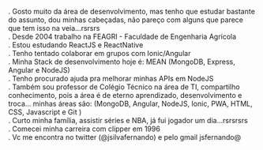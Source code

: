
. Gosto muito da área de desenvolvimento, mas tenho que estudar bastante do assunto, dou minhas cabeçadas, não pareço com alguns que parece que tem isso na veia…rsrsrs <br/>
. Desde 2004 trabalho na FEAGRI - Faculdade de Engenharia Agrícola <br/>
. Estou estudando ReactJS e ReactNative <br/>
. Tenho tentado colaborar em grupos com Ionic/Angular <br/>
. Minha Stack de desenvolvimento hoje é: MEAN (MongoDB, Express, Angular e NodeJS) <br/>
. Tenho procurado ajuda pra melhorar minhas APIs em NodeJS <br/>
. Também sou professor de Colégio Técnico na área de TI, compartilho conhecimento, pois a área é de eterno aprendizado, desenvolvimento e troca…  minhas áreas são: (MongoDB, Angular, NodeJS, Ionic, PWA, HTML, CSS, Javascript e Git ) <br/>
. Curto minha família, assistir séries e NBA, já fui jogador um dia…rsrsrsrs <br/>
. Comecei minha carreira com clipper em 1996 <br/>
. Vc me encontra no twitter (@jsilvafernando) e pelo gmail jsfernando@ <br/>
